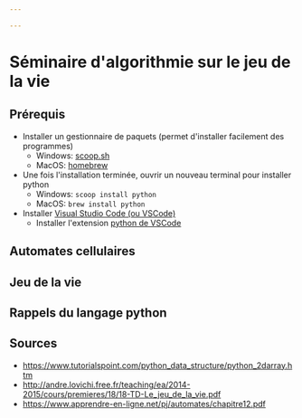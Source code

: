 ```yaml
---

---
```


# Séminaire d'algorithmie sur le jeu de la vie

## Prérequis

- Installer un gestionnaire de paquets (permet d'installer facilement des programmes)
  - Windows: [scoop.sh](https://scoop.sh/)
  - MacOS: [homebrew](https://brew.sh/)
- Une fois l'installation terminée, ouvrir un nouveau terminal pour installer python
  - Windows: `scoop install python`
  - MacOS: `brew install python`
- Installer [Visual Studio Code (ou VSCode)](https://code.visualstudio.com/)
  - Installer l'extension [python de VSCode](https://marketplace.visualstudio.com/items?itemName=ms-python.python) 

## Automates cellulaires

## Jeu de la vie

## Rappels du langage python

## Sources

- https://www.tutorialspoint.com/python_data_structure/python_2darray.htm
- http://andre.lovichi.free.fr/teaching/ea/2014-2015/cours/premieres/18/18-TD-Le_jeu_de_la_vie.pdf
- https://www.apprendre-en-ligne.net/pj/automates/chapitre12.pdf